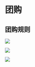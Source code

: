 # 团购

## 团购规则

![](https://i.imgur.com/ewWxj2T.png)

![](https://i.imgur.com/oxgTV87.png)

![](https://i.imgur.com/zSOcIA1.png)


